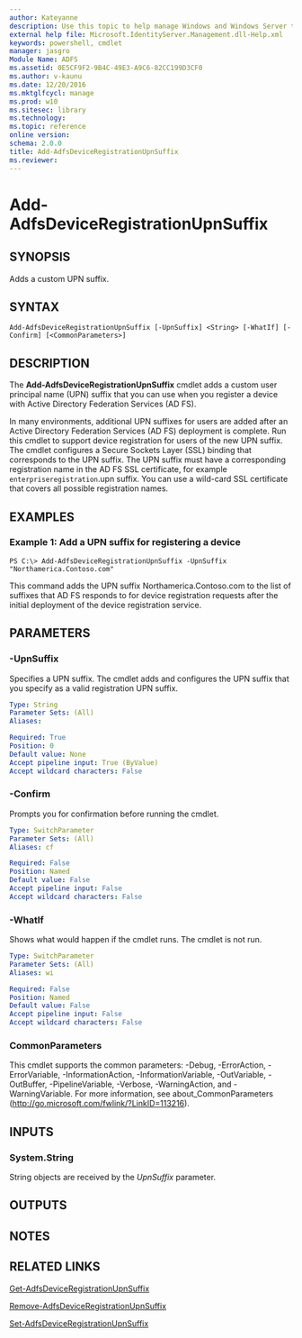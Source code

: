 ```yaml
---
author: Kateyanne
description: Use this topic to help manage Windows and Windows Server technologies with Windows PowerShell.
external help file: Microsoft.IdentityServer.Management.dll-Help.xml
keywords: powershell, cmdlet
manager: jasgro
Module Name: ADFS
ms.assetid: 0E5CF9F2-9B4C-49E3-A9C6-82CC199D3CF0
ms.author: v-kaunu
ms.date: 12/20/2016
ms.mktglfcycl: manage
ms.prod: w10
ms.sitesec: library
ms.technology: 
ms.topic: reference
online version: 
schema: 2.0.0
title: Add-AdfsDeviceRegistrationUpnSuffix
ms.reviewer:
---
```


# Add-AdfsDeviceRegistrationUpnSuffix

## SYNOPSIS
Adds a custom UPN suffix.

## SYNTAX

```
Add-AdfsDeviceRegistrationUpnSuffix [-UpnSuffix] <String> [-WhatIf] [-Confirm] [<CommonParameters>]
```

## DESCRIPTION
The **Add-AdfsDeviceRegistrationUpnSuffix** cmdlet adds a custom user principal name (UPN) suffix that you can use when you register a device with Active Directory Federation Services (AD FS).

In many environments, additional UPN suffixes for users are added after an Active Directory Federation Services (AD FS) deployment is complete.
Run this cmdlet to support device registration for users of the new UPN suffix.
The cmdlet configures a Secure Sockets Layer (SSL) binding that corresponds to the UPN suffix.
The UPN suffix must have a corresponding registration name in the AD FS SSL certificate, for example `enterpriseregistration`.upn suffix.
You can use a wild-card SSL certificate that covers all possible registration names.

## EXAMPLES

### Example 1: Add a UPN suffix for registering a device
```
PS C:\> Add-AdfsDeviceRegistrationUpnSuffix -UpnSuffix "Northamerica.Contoso.com"
```

This command adds the UPN suffix Northamerica.Contoso.com to the list of suffixes that AD FS responds to for device registration requests after the initial deployment of the device registration service.

## PARAMETERS

### -UpnSuffix
Specifies a UPN suffix.
The cmdlet adds and configures the UPN suffix that you specify as a valid registration UPN suffix.

```yaml
Type: String
Parameter Sets: (All)
Aliases: 

Required: True
Position: 0
Default value: None
Accept pipeline input: True (ByValue)
Accept wildcard characters: False
```

### -Confirm
Prompts you for confirmation before running the cmdlet.

```yaml
Type: SwitchParameter
Parameter Sets: (All)
Aliases: cf

Required: False
Position: Named
Default value: False
Accept pipeline input: False
Accept wildcard characters: False
```

### -WhatIf
Shows what would happen if the cmdlet runs.
The cmdlet is not run.

```yaml
Type: SwitchParameter
Parameter Sets: (All)
Aliases: wi

Required: False
Position: Named
Default value: False
Accept pipeline input: False
Accept wildcard characters: False
```

### CommonParameters
This cmdlet supports the common parameters: -Debug, -ErrorAction, -ErrorVariable, -InformationAction, -InformationVariable, -OutVariable, -OutBuffer, -PipelineVariable, -Verbose, -WarningAction, and -WarningVariable. For more information, see about_CommonParameters (http://go.microsoft.com/fwlink/?LinkID=113216).

## INPUTS

### System.String

String objects are received by the *UpnSuffix* parameter.

## OUTPUTS

## NOTES

## RELATED LINKS

[Get-AdfsDeviceRegistrationUpnSuffix](./Get-AdfsDeviceRegistrationUpnSuffix.md)

[Remove-AdfsDeviceRegistrationUpnSuffix](./Remove-AdfsDeviceRegistrationUpnSuffix.md)

[Set-AdfsDeviceRegistrationUpnSuffix](./Set-AdfsDeviceRegistrationUpnSuffix.md)


